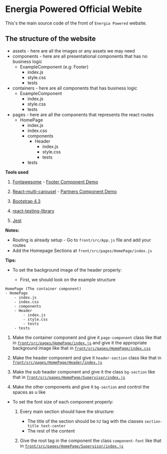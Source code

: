 # Energia Powered Official Webite

This's the main source code of the front of `Energia Powered` website.

## The structure of the website

- assets - here are all the images or any assets we may need
- components - here are all presentational components that has no business logic
  - ExampleComponent (e.g: Footer)
    - index.js
    - style.css
    - tests
- containers - here are all components that has business logic
  - ExampleComponent
    - index.js
    - style.css
    - tests
- pages - here are all the components that represents the react routes
  - HomePage
    - index.js
    - index.css
    - components
      - Header
        - index.js
        - style.css
        - tests
    - tests

**Tools used**

1. [Fontawesome](https://scotch.io/tutorials/using-font-awesome-5-with-react) - [Footer Component Demo](https://github.com/EnergiaPowered/official-website/blob/master/front/src/components/HomePage/Footer.js)

2. [React-multi-carousel](https://www.npmjs.com/package/react-multi-carousel) - [Partners Component Demo](https://github.com/EnergiaPowered/official-website/blob/master/front/src/components/HomePage/Partners/Partners.js)

3. [Bootstrap 4.3](https://getbootstrap.com/)

4. [react-testing-library](https://github.com/testing-library/react-testing-library)

5. [Jest](https://jestjs.io/docs/en/getting-started)

**Notes:**

- Routing is already setup - Go to `front/src/App.js` file and add your routes
- Add the Homepage Sections at `front/src/pages/HomePage/index.js`

**Tips:**

- To set the background image of the header properly:

  - First, we should look on the example structure

```
HomePage (The container component)
- HomePage
    - index.js
    - index.css
    - components
    - Header
        - index.js
        - style.css
        - tests
    - tests

```

  1. Make the container component and give it `page-component` class like that in [`front/src/pages/HomePage/index.js`](https://github.com/EnergiaPowered/official-website/blob/master/front/src/pages/HomePage/index.js) and give it the appropriate background image like that in [`front/src/pages/HomePage/index.css`](https://github.com/EnergiaPowered/official-website/blob/master/front/src/pages/HomePage/index.css)

  2. Make the header component and give it `header-section` class like that in [`front/src/pages/HomePage/Header/index.js`](https://github.com/EnergiaPowered/official-website/blob/master/front/src/pages/HomePage/Header/index.js)

  3. Make the sub header component and give it the class `bg-section` like that in [`front/src/pages/HomePage/Supervisor/index.js`](https://github.com/EnergiaPowered/official-website/blob/master/front/src/pages/HomePage/Supervisor/index.js)
  4. Make the other components and give it `bg-section` and control the spaces as u like

- To set the font size of each component properly:

  1. Every main section should have the structure:

     - The title of the section should be `h2` tag with the classes `section-title text-center`
     - The rest of the content

  2. Give the root tag in the component the class `component-font` like that in [`front/src/pages/HomePage/Supervisor/index.js`](https://github.com/EnergiaPowered/official-website/blob/master/front/src/pages/HomePage/Supervisor/index.js)
